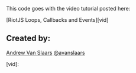 This code goes with the video tutorial posted here:

[RiotJS Loops, Callbacks and Events][vid]

## Created by:
[Andrew Van Slaars][avsMedium]
[@avanslaars][avsTwitter]

[avsTwitter]: http://twitter.com/avanslaars
[avsMedium]: https://medium.com/@avanslaars/
[vid]:
